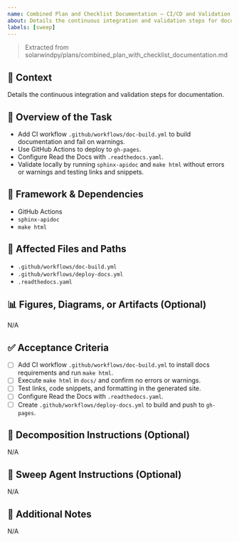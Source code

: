 ```yaml
---
name: Combined Plan and Checklist Documentation – CI/CD and Validation
about: Details the continuous integration and validation steps for documentation.
labels: [sweep]
---
```


> Extracted from solarwindpy/plans/combined_plan_with_checklist_documentation.md

## 🧠 Context

Details the continuous integration and validation steps for documentation.

## 🎯 Overview of the Task

- Add CI workflow `.github/workflows/doc-build.yml` to build documentation and
  fail on warnings.
- Use GitHub Actions to deploy to `gh-pages`.
- Configure Read the Docs with `.readthedocs.yaml`.
- Validate locally by running `sphinx-apidoc` and `make html` without errors or
  warnings and testing links and snippets.

## 🔧 Framework & Dependencies

- GitHub Actions
- `sphinx-apidoc`
- `make html`

## 📂 Affected Files and Paths

- `.github/workflows/doc-build.yml`
- `.github/workflows/deploy-docs.yml`
- `.readthedocs.yaml`

## 📊 Figures, Diagrams, or Artifacts (Optional)

N/A

## ✅ Acceptance Criteria

- [ ] Add CI workflow `.github/workflows/doc-build.yml` to install docs
  requirements and run `make html`.
- [ ] Execute `make html` in `docs/` and confirm no errors or warnings.
- [ ] Test links, code snippets, and formatting in the generated site.
- [ ] Configure Read the Docs with `.readthedocs.yaml`.
- [ ] Create `.github/workflows/deploy-docs.yml` to build and push to
  `gh-pages`.

## 🧩 Decomposition Instructions (Optional)

N/A

## 🤖 Sweep Agent Instructions (Optional)

N/A

## 💬 Additional Notes

N/A
